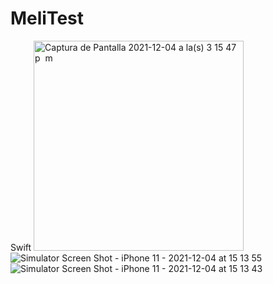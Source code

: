 # MeliTest
Swift
<img width="336" alt="Captura de Pantalla 2021-12-04 a la(s) 3 15 47 p  m" src="https://user-images.githubusercontent.com/22158767/144723383-9d818e8d-9f85-454b-ab7d-0a0a8c32b64b.png">
![Simulator Screen Shot - iPhone 11 - 2021-12-04 at 15 13 55](https://user-images.githubusercontent.com/22158767/144723385-040c8db7-4711-4971-9322-438ee77068cc.png)
![Simulator Screen Shot - iPhone 11 - 2021-12-04 at 15 13 43](https://user-images.githubusercontent.com/22158767/144723388-42990c0e-055b-4a20-ad93-2c2de4fa0513.png)
